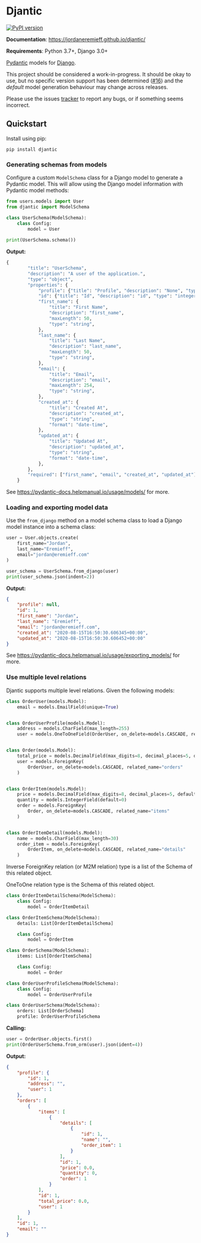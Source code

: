 # Djantic

[![PyPI version](https://badge.fury.io/py/djantic.svg)](https://badge.fury.io/py/djantic)

**Documentation**: https://jordaneremieff.github.io/djantic/

**Requirements**: Python 3.7+, Django 3.0+

[Pydantic](https://pydantic-docs.helpmanual.io/) models for [Django](https://www.djangoproject.com/).

This project should be considered a work-in-progress. It should be okay to use, but no specific version support has been determined ([#16](https://github.com/jordaneremieff/djantic/issues/16)) and the *default* model generation behaviour may change across releases.

Please use the issues [tracker](https://github.com/jordaneremieff/djantic/issues) to report any bugs, or if something seems incorrect.

## Quickstart

Install using pip:

```shell
pip install djantic
```

### Generating schemas from models

Configure a custom `ModelSchema` class for a Django model to generate a Pydantic model. This will allow using the Django model information with Pydantic model methods:

```python
from users.models import User
from djantic import ModelSchema

class UserSchema(ModelSchema):
    class Config:
        model = User
        
print(UserSchema.schema())

```

**Output:**

```python
{
        "title": "UserSchema",
        "description": "A user of the application.",
        "type": "object",
        "properties": {
            "profile": {"title": "Profile", "description": "None", "type": "integer"},
            "id": {"title": "Id", "description": "id", "type": "integer"},
            "first_name": {
                "title": "First Name",
                "description": "first_name",
                "maxLength": 50,
                "type": "string",
            },
            "last_name": {
                "title": "Last Name",
                "description": "last_name",
                "maxLength": 50,
                "type": "string",
            },
            "email": {
                "title": "Email",
                "description": "email",
                "maxLength": 254,
                "type": "string",
            },
            "created_at": {
                "title": "Created At",
                "description": "created_at",
                "type": "string",
                "format": "date-time",
            },
            "updated_at": {
                "title": "Updated At",
                "description": "updated_at",
                "type": "string",
                "format": "date-time",
            },
        },
        "required": ["first_name", "email", "created_at", "updated_at"],
    }
```

See https://pydantic-docs.helpmanual.io/usage/models/ for more.

### Loading and exporting model data

Use the `from_django` method on a model schema class to load a Django model instance into a schema class:


```python
user = User.objects.create(
    first_name="Jordan", 
    last_name="Eremieff", 
    email="jordan@eremieff.com"
)

user_schema = UserSchema.from_django(user)
print(user_schema.json(indent=2))

```

**Output:**

```json
{
    "profile": null,
    "id": 1,
    "first_name": "Jordan",
    "last_name": "Eremieff",
    "email": "jordan@eremieff.com",
    "created_at": "2020-08-15T16:50:30.606345+00:00",
    "updated_at": "2020-08-15T16:50:30.606452+00:00"
}
```

See https://pydantic-docs.helpmanual.io/usage/exporting_models/ for more.

### Use multiple level relations

Djantic supports multiple level relations. Given the following models:

```python
class OrderUser(models.Model):
    email = models.EmailField(unique=True)


class OrderUserProfile(models.Model):
    address = models.CharField(max_length=255)
    user = models.OneToOneField(OrderUser, on_delete=models.CASCADE, related_name='profile')


class Order(models.Model):
    total_price = models.DecimalField(max_digits=8, decimal_places=5, default=0)
    user = models.ForeignKey(
        OrderUser, on_delete=models.CASCADE, related_name="orders"
    )


class OrderItem(models.Model):
    price = models.DecimalField(max_digits=8, decimal_places=5, default=0)
    quantity = models.IntegerField(default=0)
    order = models.ForeignKey(
        Order, on_delete=models.CASCADE, related_name="items"
    )


class OrderItemDetail(models.Model):
    name = models.CharField(max_length=30)
    order_item = models.ForeignKey(
        OrderItem, on_delete=models.CASCADE, related_name="details"
    )
```

Inverse ForeignKey relation (or M2M relation) type is a list of the Schema of this related object.

OneToOne relation type is the Schema of this related object.

```python
class OrderItemDetailSchema(ModelSchema):
    class Config:
        model = OrderItemDetail

class OrderItemSchema(ModelSchema):
    details: List[OrderItemDetailSchema]

    class Config:
        model = OrderItem

class OrderSchema(ModelSchema):
    items: List[OrderItemSchema]

    class Config:
        model = Order

class OrderUserProfileSchema(ModelSchema):
    class Config:
        model = OrderUserProfile

class OrderUserSchema(ModelSchema):
    orders: List[OrderSchema]
    profile: OrderUserProfileSchema
```

**Calling:**

```python
user = OrderUser.objects.first()
print(OrderUserSchema.from_orm(user).json(ident=4))
```

**Output:**
```json
{
    "profile": {
        "id": 1,
        "address": "",
        "user": 1
    },
    "orders": [
        {
            "items": [
                {
                    "details": [
                        {
                            "id": 1,
                            "name": "",
                            "order_item": 1
                        }
                    ],
                    "id": 1,
                    "price": 0.0,
                    "quantity": 0,
                    "order": 1
                }
            ],
            "id": 1,
            "total_price": 0.0,
            "user": 1
        }
    ],
    "id": 1,
    "email": ""
}
```